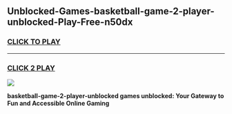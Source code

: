
## Unblocked-Games-basketball-game-2-player-unblocked-Play-Free-n50dx
<h3>
<a href="https://premium76.site?title=basketball-game-2-player-unblocked&ref=10A">CLICK TO PLAY</a></h3>
<hr>

<h3>
<a href="https://premium76.site?title=basketball-game-2-player-unblocked&ref=10A">CLICK 2 PLAY</a>
  
</h3>

<a href="https://premium76.site?title=basketball-game-2-player-unblocked&ref=10A"><img src="https://clearcache.store/games.png"></a>


**basketball-game-2-player-unblocked games unblocked: Your Gateway to Fun and Accessible Online Gaming**
